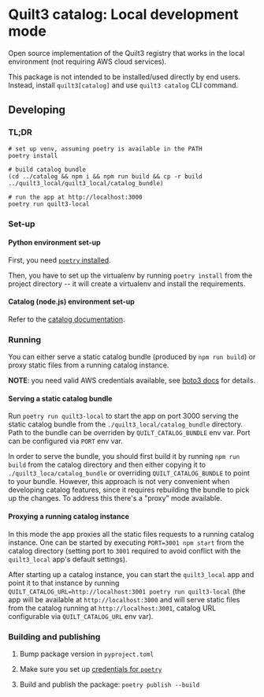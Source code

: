 # Quilt3 catalog: Local development mode

Open source implementation of the Quilt3 registry that works in the local
environment (not requiring AWS cloud services).

This package is not intended to be installed/used directly by end users.
Instead, install `quilt3[catalog]` and use `quilt3 catalog` CLI command.

## Developing

### TL;DR

```shell
# set up venv, assuming poetry is available in the PATH
poetry install

# build catalog bundle
(cd ../catalog && npm i && npm run build && cp -r build ../quilt3_local/quilt3_local/catalog_bundle)

# run the app at http://localhost:3000
poetry run quilt3-local
```

### Set-up

#### Python environment set-up

First, you need [`poetry` installed](https://python-poetry.org/docs/#installation).

Then, you have to set up the virtualenv by running `poetry install` from the
project directory -- it will create a virtualenv and install the requirements.

#### Catalog (node.js) environment set-up

Refer to the [catalog documentation](../catalog/).

### Running

You can either serve a static catalog bundle (produced by `npm run build`) or
proxy static files from a running catalog instance.

**NOTE**: you need valid AWS credentials available, see
[boto3 docs](https://boto3.amazonaws.com/v1/documentation/api/latest/guide/credentials.html#configuring-credentials) for details.

#### Serving a static catalog bundle

Run `poetry run quilt3-local` to start the app on port 3000 serving the static
catalog bundle from the `./quilt3_local/catalog_bundle` directory.
Path to the bundle can be overriden by `QUILT_CATALOG_BUNDLE` env var.
Port can be configured via `PORT` env var.

In order to serve the bundle, you should first build it by running
`npm run build` from the catalog directory and then either copying it to
`./quilt3_loca/catalog_bundle` or overriding `QUILT_CATALOG_BUNDLE` to point to
your bundle.
However, this approach is not very convenient when developing catalog features,
since it requires rebuilding the bundle to pick up the changes.
To address this there's a "proxy" mode available.

#### Proxying a running catalog instance

In this mode the app proxies all the static files requests to a running catalog
instance. One can be started by executing `PORT=3001 npm start` from the catalog
directory (setting port to `3001` required to avoid conflict with the `quilt3_local`
app's default settings).

After starting up a catalog instance, you can start the `quilt3_local` app and
point it to that instance by running
`QUILT_CATALOG_URL=http://localhost:3001 poetry run quilt3-local`
(the app will be available at `http://localhost:3000` and will serve static
files from the catalog running at `http://localhost:3001`, catalog URL
configurable via `QUILT_CATALOG_URL` env var).

### Building and publishing

1. Bump package version in `pyproject.toml`

2. Make sure you set up [credentials for `poetry`](https://python-poetry.org/docs/repositories/#configuring-credentials)

3. Build and publish the package: `poetry publish --build`
